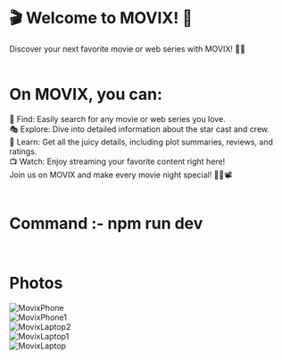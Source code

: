 # 🎬 Welcome to MOVIX! 🎥 <br>
Discover your next favorite movie or web series with MOVIX! 🍿✨ <br><br>

# On MOVIX, you can: <br>
🌟 Find: Easily search for any movie or web series you love.<br>
🎭 Explore: Dive into detailed information about the star cast and crew.<br>
📖 Learn: Get all the juicy details, including plot summaries, reviews, and ratings.<br>
📺 Watch: Enjoy streaming your favorite content right here!<br>
Join us on MOVIX and make every movie night special! 🌃🍕📽️<br><br>

# Command :- npm run dev <br><br>

# Photos <br>
![MovixPhone](https://github.com/KumarGourav163/MOVIX-The-Movie-You-Want/assets/150587805/39df0b92-00e4-4ca3-b56b-8dda2da8dfb9) <br>
![MovixPhone1](https://github.com/KumarGourav163/MOVIX-The-Movie-You-Want/assets/150587805/4fd9acfa-0a0c-48b9-ad48-dedc526e2ccd) <br>
![MovixLaptop2](https://github.com/KumarGourav163/MOVIX-The-Movie-You-Want/assets/150587805/d33b183e-1c97-4813-b0d3-ae0188daa845) <br>
![MovixLaptop1](https://github.com/KumarGourav163/MOVIX-The-Movie-You-Want/assets/150587805/dc4d7436-990a-47d3-b823-8b2406cbed72) <br>
![MovixLaptop](https://github.com/KumarGourav163/MOVIX-The-Movie-You-Want/assets/150587805/40e3ea33-9fb6-44cd-8a6c-969eb6482f77) <br>
